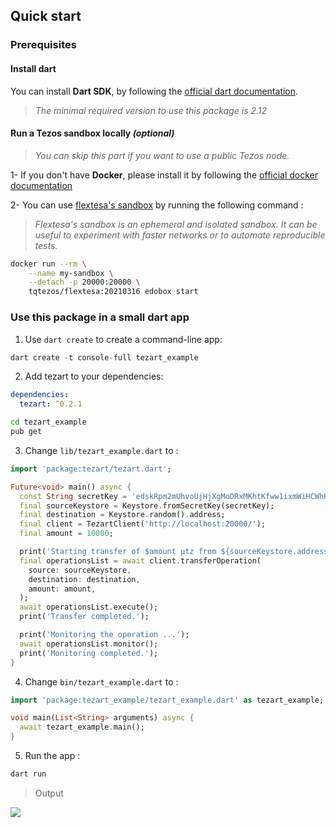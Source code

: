 ## Quick start

### Prerequisites

#### Install dart

You can install **Dart SDK**, by following the [official dart documentation](https://dart.dev/get-dart).

> *The minimal required version to use this package is 2.12*

#### Run a Tezos sandbox locally *(optional)*

> *You can skip this part if you want to use a public Tezos node.*

1- If you don't have **Docker**, please install it by following the [official docker documentation](https://docs.docker.com/get-docker/)

2- You can use [flextesa's sandbox](https://assets.tqtezos.com/docs/setup/2-sandbox/) by running the following command : 

> *Flextesa's sandbox is an ephemeral and isolated sandbox. It can be useful to experiment with faster networks or to automate reproducible tests.*

```bash
docker run --rm \
    --name my-sandbox \
    --detach -p 20000:20000 \
    tqtezos/flextesa:20210316 edobox start
```

### Use this package in a small dart app

1. Use `dart create` to create a command-line app:

```dart
dart create -t console-full tezart_example
```

2. Add tezart to your dependencies:

```yaml
dependencies:
  tezart: ^0.2.1
```

```bash
cd tezart_example
pub get
```

3. Change `lib/tezart_example.dart` to :

```dart
import 'package:tezart/tezart.dart';

Future<void> main() async {
  const String secretKey = 'edskRpm2mUhvoUjHjXgMoDRxMKhtKfww1ixmWiHCWhHuMEEbGzdnz8Ks4vgarKDtxok7HmrEo1JzkXkdkvyw7Rtw6BNtSd7MJ7';
  final sourceKeystore = Keystore.fromSecretKey(secretKey);
  final destination = Keystore.random().address;
  final client = TezartClient('http://localhost:20000/');
  final amount = 10000;

  print('Starting transfer of $amount µtz from ${sourceKeystore.address} to ${destination} ...');
  final operationsList = await client.transferOperation(
    source: sourceKeystore,
    destination: destination,
    amount: amount,
  );
  await operationsList.execute();
  print('Transfer completed.');

  print('Monitoring the operation ...');
  await operationsList.monitor();
  print('Monitoring completed.');
}
```

4. Change `bin/tezart_example.dart` to :

```dart
import 'package:tezart_example/tezart_example.dart' as tezart_example;

void main(List<String> arguments) async {
  await tezart_example.main();
}
```

5. Run the app :

```bash
dart run
```

> Output

<img src="img/quick-start-example-output.gif?raw=true"></img>
